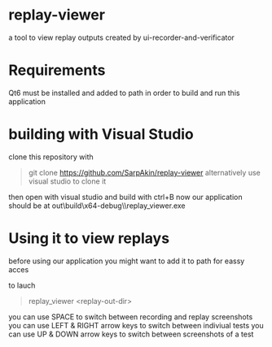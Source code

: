 # replay-viewer
a tool to view replay outputs created by ui-recorder-and-verificator

# Requirements
Qt6 must be installed and added to path in order to build and run this application

# building with Visual Studio
clone this repository with
> git clone https://github.com/SarpAkin/replay-viewer
alternatively use visual studio to clone it

then open with visual studio and build with ctrl+B
now our application should be at 
out\build\x64-debug\\<selected-build>\replay_viewer.exe

# Using it to view replays 
before using our application you might want to add it to path for eassy acces

to lauch 
> replay_viewer \<replay-out-dir>

you can use SPACE to switch between recording and replay screenshots 
you can use LEFT & RIGHT arrow keys to switch between indiviual tests
you can use UP & DOWN arrow keys to switch between screenshots of a test
